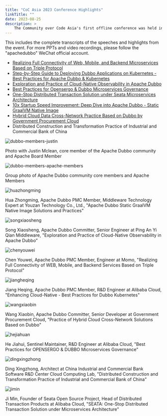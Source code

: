 ```yaml
---
title: "CoC Asia 2023 Conference Highlights"
linkTitle: ""
date: 2023-08-25
description: >
    The Community over Code Asia's first offline conference was held in Beijing, featuring a microservices-themed forum with 8 fantastic keynote speeches. Let's review some of the highlights from the conference.
---
```


This includes the complete transcripts of the speeches and highlights from the event. For more PPTs and video recordings, please follow the "apachedubbo" WeChat official account.
* [Realizing Full Connectivity of Web, Mobile, and Backend Microservices Based on Triple Protocol](/en/blog/2023/10/07/基于-triple-实现-web-移动端后端全面打通/)
* [Step-by-Step Guide to Deploying Dubbo Applications on Kubernetes - Best Practices for Apache Dubbo & Kubernetes](/en/blog/2023/10/07/手把手教你部署dubbo应用到kubernetes-apache-dubbo-kubernetes-最佳实践/)
* [Exploration and Practice of Cloud-Native Observability in Apache Dubbo](/en/blog/2023/10/07/apache-dubbo-云原生可观测性的探索与实践/)
* [Best Practices for Opensergo & Dubbo Microservices Governance](/en/blog/2023/10/07/opensergo-dubbo-微服务治理最佳实践/)
* [One-Stop Distributed Transaction Solution under Seata Microservices Architecture](/en/blog/2023/10/07/seata-微服务架构下的一站式分布式事务解决方案/)
* [10x Startup Speed Improvement: Deep Dive into Apache Dubbo - Static GraalVM Native Image](/en/blog/2023/10/07/启动速度提升10倍apache-dubbo-静态化-graalvm-native-image-深度解析/)
* [Hybrid Cloud Data Cross-Network Practice Based on Dubbo by Government Procurement Cloud](/en/blog/2023/10/07/政采云基于dubbo的混合云数据跨网实践/)
* Distributed Construction and Transformation Practice of Industrial and Commercial Bank of China

![dubbo-members-justin](/imgs/blog/2023/8/apachecon-summary/dubbo-members-justin.jpg)

Photo with Justin Mclean, core member of the Apache Dubbo community and Apache Board Member

![dubbo-members-apache-members](/imgs/blog/2023/8/apachecon-summary/dubbo-members-apache-members.jpg)

Group photo of Apache Dubbo community core members and Apache Members 

![huazhongming](/imgs/blog/2023/8/apachecon-summary/huazhongming.jpg)

Hua Zhongming, Apache Dubbo PMC Member, Middleware Technology Expert at Youzan Technology Co., Ltd., "Apache Dubbo Static GraalVM Native Image Solutions and Practices"

![songxiaosheng](/imgs/blog/2023/8/apachecon-summary/songxiaosheng.jpg)

Song Xiaosheng, Apache Dubbo Committer, Senior Engineer at Ping An Yi Qian Middleware, "Exploration and Practice of Cloud-Native Observability in Apache Dubbo"

![chenyouwei](/imgs/blog/2023/8/apachecon-summary/chenyouwei.jpg)

Chen Youwei, Apache Dubbo PMC Member, Engineer at Momo, "Realizing Full Connectivity of WEB, Mobile, and Backend Services Based on Triple Protocol"

![jiangheqing](/imgs/blog/2023/8/apachecon-summary/jiangheqing.jpg)

Jiang Heqing, Apache Dubbo PMC Member, R&D Engineer at Alibaba Cloud, "Enhancing Cloud-Native - Best Practices for Dubbo Kubernetes"

![wangxiaobin](/imgs/blog/2023/8/apachecon-summary/wangxiaobin.jpg)

Wang Xiaobin, Apache Dubbo Committer, Senior Developer at Government Procurement Cloud, "Practice of Hybrid Cloud Cross-Network Solutions Based on Dubbo"

![hejiahuan](/imgs/blog/2023/8/apachecon-summary/hejiahuan.jpg)

He Jiahui, Sentinel Maintainer, R&D Engineer at Alibaba Cloud, "Best Practices for OPENSERGO & DUBBO Microservices Governance"

![dingxingzhong](/imgs/blog/2023/8/apachecon-summary/dingxingzhong.jpg)

Ding Xingzhong, Architect at China Industrial and Commercial Bank Software R&D Center Cloud Computing Lab, "Distributed Construction and Transformation Practice of Industrial and Commercial Bank of China"

![jimin](/imgs/blog/2023/8/apachecon-summary/jimin.jpg)

Ji Min, Founder of Seata Open Source Project, Head of Distributed Transaction Products at Alibaba Cloud, "SEATA: One-Stop Distributed Transaction Solution under Microservices Architecture"

